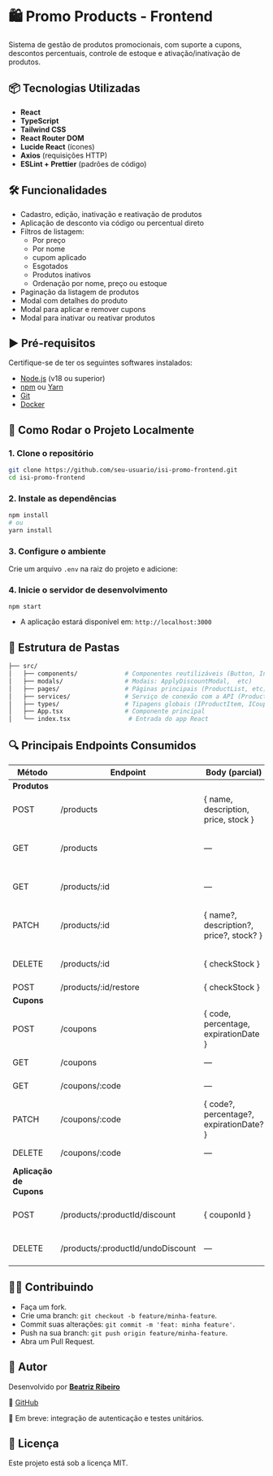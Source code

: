 # 🛍️ Promo Products - Frontend

Sistema de gestão de produtos promocionais, com suporte a cupons, descontos percentuais, controle de estoque e ativação/inativação de produtos.

## 📦 Tecnologias Utilizadas

- **React**
- **TypeScript**
- **Tailwind CSS**
- **React Router DOM**
- **Lucide React** (ícones)
- **Axios** (requisições HTTP)
- **ESLint + Prettier** (padrões de código)

## 🛠️ Funcionalidades

- Cadastro, edição, inativação e reativação de produtos
- Aplicação de desconto via código ou percentual direto
- Filtros de listagem:
  - Por preço
  - Por nome
  - cupom aplicado
  - Esgotados
  - Produtos inativos
  - Ordenação por nome, preço ou estoque
- Paginação da listagem de produtos
- Modal com detalhes do produto
- Modal para aplicar e remover cupons
- Modal para inativar ou reativar produtos

## ▶️ Pré-requisitos

Certifique-se de ter os seguintes softwares instalados:

- [Node.js](https://nodejs.org/) (v18 ou superior)
- [npm](https://www.npmjs.com/) ou [Yarn](https://yarnpkg.com/)
- [Git](https://git-scm.com/)
- [Docker](https://www.docker.com/)


## 🚀 Como Rodar o Projeto Localmente

### 1. Clone o repositório

```bash
git clone https://github.com/seu-usuario/isi-promo-frontend.git
cd isi-promo-frontend
```

### 2. Instale as dependências

```bash
npm install 
# ou 
yarn install
```

### 3. Configure o ambiente

Crie um arquivo `.env` na raiz do projeto e adicione:

### 4. Inicie o servidor de desenvolvimento

```
npm start
```

- A aplicação estará disponível em: `http://localhost:3000`

## 📂 Estrutura de Pastas

```bash
├── src/
│   ├── components/             # Componentes reutilizáveis (Button, Input, etc)
│   ├── modals/                 # Modais: ApplyDiscountModal,  etc)
│   ├── pages/                  # Páginas principais (ProductList, etc)
│   ├── services/               # Serviço de conexão com a API (ProductService.ts)
│   ├── types/                  # Tipagens globais (IProductItem, ICoupon, etc)
│   ├── App.tsx                 # Componente principal
│   └── index.tsx                # Entrada do app React
```

## 🔍 Principais Endpoints Consumidos


| Método             | Endpoint                           | Body (parcial)                          |  Descrição                                      |
| -------------------| ---------------------------------- | --------------------------------------- | ----------------------------------------------- |
| **Produtos**                                                                                                                                        |
| POST               | /products                          | { name, description, price, stock }     | Cadastra um novo produto                        |
| GET                | /products                          | —                                       | Lista todos os produtos com filtros e paginação |
| GET                | /products/:id                      | —                                       | Busca um produto pelo ID                        |
| PATCH              | /products/:id                      | { name?, description?, price?, stock? } | Atualiza parcialmente os dados de um produto    |
| DELETE             | /products/:id                      | { checkStock }                          | Inativa (soft delete) um produto                |
| POST               | /products/:id/restore              | { checkStock }                                                                            |
| **Cupons**                                                                                                                                          |
| POST               | /coupons                           | { code, percentage, expirationDate }    | Cadastra um novo cupom de desconto              |
| GET                | /coupons                           | —                                       | Lista todos os cupons                           |
| GET                | /coupons/:code                     | —                                       | Busca um cupom                                  |
| PATCH              | /coupons/:code                     | { code?, percentage?, expirationDate? } | Atualiza informações de um cupom                |
| DELETE             | /coupons/:code                     | —                                       | Inativa um cupom                                |
| **Aplicação de Cupons**                                                                                                                             |
| POST               | /products/:productId/discount      | { couponId }                            | Aplica um cupom em um produto                   |
| DELETE             | /products/:productId/undoDiscount  | —                                       | Inativa um cupom em um produto                  |

## 👩‍💻 Contribuindo

- Faça um fork.
- Crie uma branch: `git checkout -b feature/minha-feature`.
- Commit suas alterações: `git commit -m 'feat: minha feature'`.
- Push na sua branch: `git push origin feature/minha-feature`.
- Abra um Pull Request.

## 🤝 Autor

Desenvolvido por **[Beatriz Ribeiro](https://www.linkedin.com/in/beatriz-ribeiro-dev/)**

🔗 [GitHub](https://github.com/Biiars00)

📧 Em breve: integração de autenticação e testes unitários.

## 📝 Licença

Este projeto está sob a licença MIT.